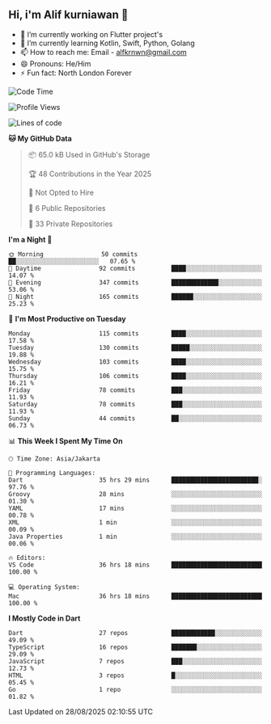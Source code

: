 ## Hi, i'm Alif kurniawan 👋

- 🔭 I’m currently working on Flutter project's
- 🌱 I’m currently learning Kotlin, Swift, Python, Golang
- 📫 How to reach me: Email - alfkrnwn@gmail.com
- 😄 Pronouns: He/Him
- ⚡ Fun fact: North London Forever

<!--START_SECTION:waka-->
![Code Time](http://img.shields.io/badge/Code%20Time-246%20hrs%2033%20mins-blue)

![Profile Views](http://img.shields.io/badge/Profile%20Views-36-blue)

![Lines of code](https://img.shields.io/badge/From%20Hello%20World%20I%27ve%20Written-701.4%20thousand%20lines%20of%20code-blue)

**🐱 My GitHub Data** 

> 📦 65.0 kB Used in GitHub's Storage 
 > 
> 🏆 48 Contributions in the Year 2025
 > 
> 🚫 Not Opted to Hire
 > 
> 📜 6 Public Repositories 
 > 
> 🔑 33 Private Repositories 
 > 
**I'm a Night 🦉** 

```text
🌞 Morning                50 commits          ██░░░░░░░░░░░░░░░░░░░░░░░   07.65 % 
🌆 Daytime                92 commits          ████░░░░░░░░░░░░░░░░░░░░░   14.07 % 
🌃 Evening                347 commits         █████████████░░░░░░░░░░░░   53.06 % 
🌙 Night                  165 commits         ██████░░░░░░░░░░░░░░░░░░░   25.23 % 
```
📅 **I'm Most Productive on Tuesday** 

```text
Monday                   115 commits         ████░░░░░░░░░░░░░░░░░░░░░   17.58 % 
Tuesday                  130 commits         █████░░░░░░░░░░░░░░░░░░░░   19.88 % 
Wednesday                103 commits         ████░░░░░░░░░░░░░░░░░░░░░   15.75 % 
Thursday                 106 commits         ████░░░░░░░░░░░░░░░░░░░░░   16.21 % 
Friday                   78 commits          ███░░░░░░░░░░░░░░░░░░░░░░   11.93 % 
Saturday                 78 commits          ███░░░░░░░░░░░░░░░░░░░░░░   11.93 % 
Sunday                   44 commits          ██░░░░░░░░░░░░░░░░░░░░░░░   06.73 % 
```


📊 **This Week I Spent My Time On** 

```text
🕑︎ Time Zone: Asia/Jakarta

💬 Programming Languages: 
Dart                     35 hrs 29 mins      ████████████████████████░   97.76 % 
Groovy                   28 mins             ░░░░░░░░░░░░░░░░░░░░░░░░░   01.30 % 
YAML                     17 mins             ░░░░░░░░░░░░░░░░░░░░░░░░░   00.78 % 
XML                      1 min               ░░░░░░░░░░░░░░░░░░░░░░░░░   00.09 % 
Java Properties          1 min               ░░░░░░░░░░░░░░░░░░░░░░░░░   00.06 % 

🔥 Editors: 
VS Code                  36 hrs 18 mins      █████████████████████████   100.00 % 

💻 Operating System: 
Mac                      36 hrs 18 mins      █████████████████████████   100.00 % 
```

**I Mostly Code in Dart** 

```text
Dart                     27 repos            ████████████░░░░░░░░░░░░░   49.09 % 
TypeScript               16 repos            ███████░░░░░░░░░░░░░░░░░░   29.09 % 
JavaScript               7 repos             ███░░░░░░░░░░░░░░░░░░░░░░   12.73 % 
HTML                     3 repos             █░░░░░░░░░░░░░░░░░░░░░░░░   05.45 % 
Go                       1 repo              ░░░░░░░░░░░░░░░░░░░░░░░░░   01.82 % 
```




 Last Updated on 28/08/2025 02:10:55 UTC
<!--END_SECTION:waka-->
